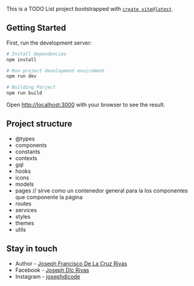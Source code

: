 This is a TODO List project bootstrapped with [`create vite@latest`](https://vitejs.dev/guide/).

## Getting Started

First, run the development server:

```bash
# Install dependencies
npm install

# Run project development enviroment
npm run dev

# Building Porject
npm run build
```

Open [http://localhost:3000](http://localhost:3000) with your browser to see the result.

## Project structure

- @types
- components
- constants
- contexts
- gql
- hooks
- icons
- models
- pages // sirve como un contenedor general para la los componentes que componente la página
- routes
- services
- styles
- themes
- utils

## Stay in touch

- Author - [Joseph Francisco De La Cruz Rivas](https://www.linkedin.com/in/joseph-francisco-de-la-cruz-rivas-20a41720b/)
- Facebook - [Joseph Dlc Rivas](https://www.facebook.com/profile.php?id=100005361438473&locale=es_LA)
- Instagram - [josephdlcode](https://www.instagram.com/josephdlcode/)
